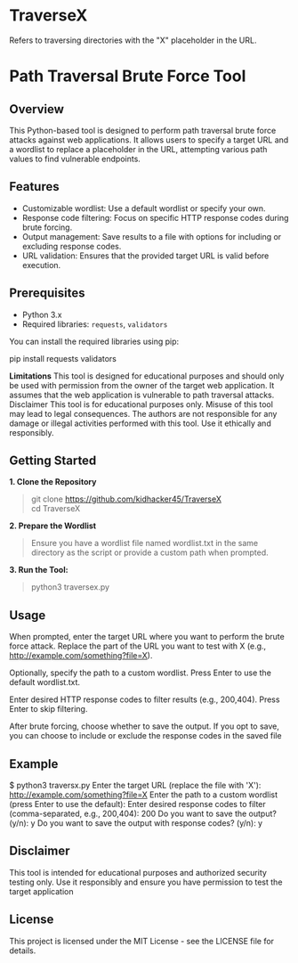 # TraverseX 
Refers to traversing directories with the "X" placeholder in the URL.
# Path Traversal Brute Force Tool

## Overview
This Python-based tool is designed to perform path traversal brute force attacks against web applications. It allows users to specify a target URL and a wordlist to replace a placeholder in the URL, attempting various path values to find vulnerable endpoints.

## Features
- Customizable wordlist: Use a default wordlist or specify your own.
- Response code filtering: Focus on specific HTTP response codes during brute forcing.
- Output management: Save results to a file with options for including or excluding response codes.
- URL validation: Ensures that the provided target URL is valid before execution.

## Prerequisites
- Python 3.x
- Required libraries: `requests`, `validators`

You can install the required libraries using pip:

pip install requests validators

**Limitations**
This tool is designed for educational purposes and should only be used with permission from the owner of the target web application.
It assumes that the web application is vulnerable to path traversal attacks.
Disclaimer
This tool is for educational purposes only. Misuse of this tool may lead to legal consequences. The authors are not responsible for any damage or illegal activities performed with this tool. Use it ethically and responsibly.


## Getting Started
**1. Clone the Repository**  
> git clone https://github.com/kidhacker45/TraverseX  
> cd TraverseX
>
**2. Prepare the Wordlist**  
> Ensure you have a wordlist file named wordlist.txt in the same directory as the script or provide a custom path when prompted.
> 
**3. Run the Tool:**    
> python3 traversex.py

## Usage
When prompted, enter the target URL where you want to perform the brute force attack. Replace the part of the URL you want to test with X (e.g., http://example.com/something?file=X).  

Optionally, specify the path to a custom wordlist. Press Enter to use the default wordlist.txt.  

Enter desired HTTP response codes to filter results (e.g., 200,404). Press Enter to skip filtering.  

After brute forcing, choose whether to save the output. If you opt to save, you can choose to include or exclude the response codes in the saved file  

## Example
$ python3 traversx.py
Enter the target URL (replace the file with 'X'): http://example.com/something?file=X
Enter the path to a custom wordlist (press Enter to use the default): 
Enter desired response codes to filter (comma-separated, e.g., 200,404): 200
Do you want to save the output? (y/n): y
Do you want to save the output with response codes? (y/n): y

## Disclaimer
This tool is intended for educational purposes and authorized security testing only. Use it responsibly and ensure you have permission to test the target application

## License
This project is licensed under the MIT License - see the LICENSE file for details.
